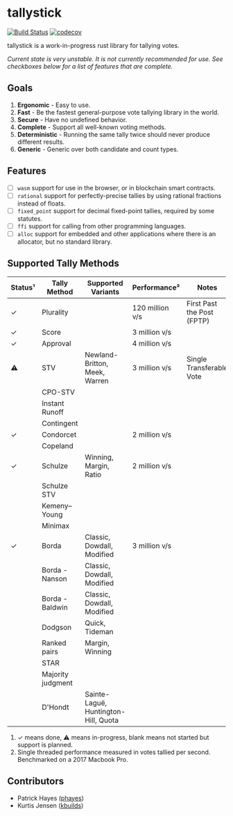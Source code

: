 # tallystick

[![Build Status](https://travis-ci.org/phayes/tallystick.svg?branch=master)](https://travis-ci.org/phayes/tallystick)
[![codecov](https://codecov.io/gh/phayes/tallystick/branch/master/graph/badge.svg)](https://codecov.io/gh/phayes/tallystick)

tallystick is a work-in-progress rust library for tallying votes.

_Current state is very unstable. It is not currently recommended for use. See checkboxes below for a list of features that are complete._

## Goals

1. **Ergonomic** - Easy to use.
2. **Fast** - Be the fastest general-purpose vote tallying library in the world.
3. **Secure** - Have no undefined behavior.
4. **Complete** - Support all well-known voting methods.
5. **Deterministic** - Running the same tally twice should never produce different results.
6. **Generic** - Generic over both candidate and count types.

## Features

- [ ] `wasm` support for use in the browser, or in blockchain smart contracts.
- [ ] `rational` support for perfectly-precise tallies by using rational fractions instead of floats.
- [ ] `fixed_point` support for decimal fixed-point tallies, required by some statutes.
- [ ] `ffi` support for calling from other programming languages.
- [ ] `alloc` support for embedded and other applications where there is an allocator, but no standard library.

## Supported Tally Methods

| Status¹ | Tally Method      | Supported Variants                   | Performance²    | Notes                      |
| ------- | ----------------- | ------------------------------------ | --------------- | -------------------------- |
| ✓       | Plurality         |                                      | 120 million v/s | First Past the Post (FPTP) |
| ✓       | Score             |                                      | 3 million v/s   |                            |
| ✓       | Approval          |                                      | 4 million v/s   |                            |
| ⚠       | STV               | Newland-Britton, Meek, Warren        | 3 million v/s   | Single Transferable Vote   |
|         | CPO-STV           |                                      |                 |                            |
|         | Instant Runoff    |                                      |                 |                            |
|         | Contingent        |                                      |                 |                            |
| ✓       | Condorcet         |                                      | 2 million v/s   |                            |
|         | Copeland          |                                      |                 |                            |
| ✓       | Schulze           | Winning, Margin, Ratio               | 2 million v/s   |                            |
|         | Schulze STV       |                                      |                 |                            |
|         | Kemeny–Young      |                                      |                 |                            |
|         | Minimax           |                                      |                 |                            |
| ✓       | Borda             | Classic, Dowdall, Modified           | 3 million v/s   |                            |
|         | Borda - Nanson    | Classic, Dowdall, Modified           |                 |                            |
|         | Borda - Baldwin   | Classic, Dowdall, Modified           |                 |                            |
|         | Dodgson           | Quick, Tideman                       |                 |                            |
|         | Ranked pairs      | Margin, Winning                      |                 |                            |
|         | STAR              |                                      |                 |                            |
|         | Majority judgment |                                      |                 |                            |
|         | D'Hondt           | Sainte-Laguë, Huntington-Hill, Quota |                 |                            |

1. ✓ means done, ⚠ means in-progress, blank means not started but support is planned.
2. Single threaded performance measured in votes tallied per second. Benchmarked on a 2017 Macbook Pro.

## Contributors

- Patrick Hayes ([phayes](https://github.com/phayes))
- Kurtis Jensen ([kbuilds](https://github.com/kbuilds))
